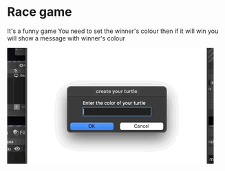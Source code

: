 # Race game

It's a funny game
You need to set the winner's colour then if it will win you will show a message with winner's colour


![racegame](https://github.com/Abdurahman-hassan/100DaysOfCode/blob/19-Day19/Day%2019/19.2.RaceGame/racegame.gif?raw=true)
